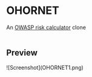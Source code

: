 <h1>OHORNET</h1>

An [OWASP risk calculator](https://www.owasp-risk-rating.com/) clone
<br>
<br>
<h2>Preview</h2>
![Screenshot](OHORNET1.png)
